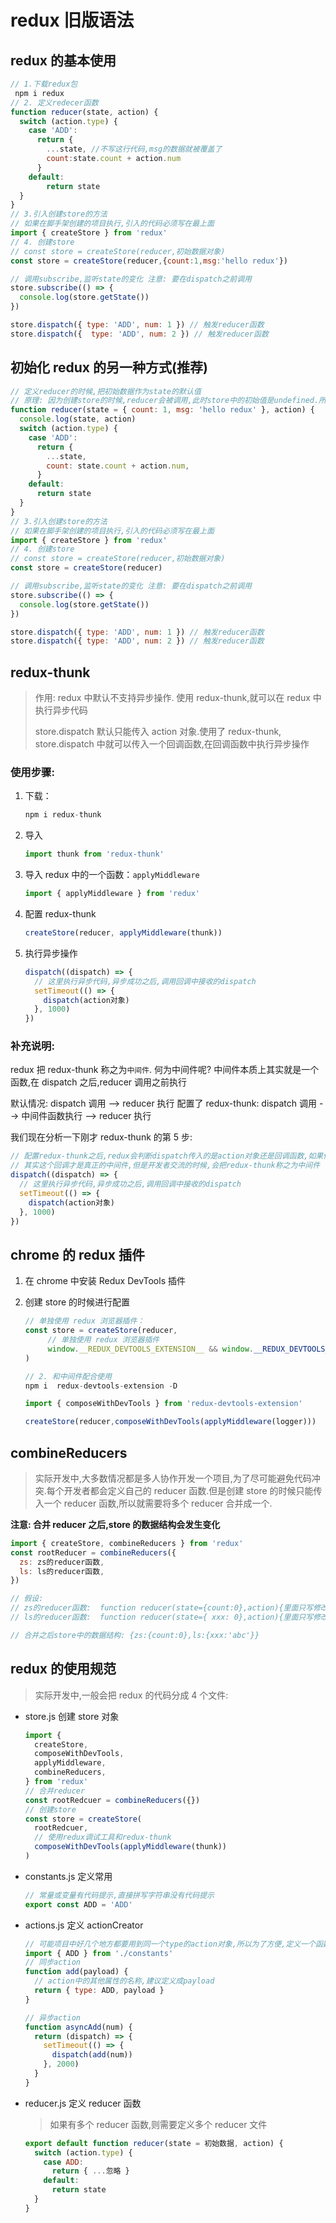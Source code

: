 # redux 旧版语法

## redux 的基本使用

```js
// 1.下载redux包
 npm i redux
// 2. 定义redecer函数
function reducer(state, action) {
  switch (action.type) {
    case 'ADD':
      return {
        ...state, //不写这行代码,msg的数据就被覆盖了
        count:state.count + action.num
      }
    default:
        return state
  }
}
// 3.引入创建store的方法
// 如果在脚手架创建的项目执行,引入的代码必须写在最上面
import { createStore } from 'redux'
// 4. 创建store
// const store = createStore(reducer,初始数据对象)
const store = createStore(reducer,{count:1,msg:'hello redux'})

// 调用subscribe,监听state的变化 注意: 要在dispatch之前调用
store.subscribe(() => {
  console.log(store.getState())
})

store.dispatch({ type: 'ADD', num: 1 }) // 触发reducer函数
store.dispatch({  type: 'ADD', num: 2 }) // 触发reducer函数

```

## 初始化 redux 的另一种方式(推荐)

```js
// 定义reducer的时候,把初始数据作为state的默认值
// 原理: 因为创建store的时候,reducer会被调用,此时store中的初始值是undefined.所以reducer接收到的state是undefined.那么默认值就生效了.最终走到default这里,将默认值的数据返回给store.从而完成初始化store数据的操作
function reducer(state = { count: 1, msg: 'hello redux' }, action) {
  console.log(state, action)
  switch (action.type) {
    case 'ADD':
      return {
        ...state,
        count: state.count + action.num,
      }
    default:
      return state
  }
}
// 3.引入创建store的方法
// 如果在脚手架创建的项目执行,引入的代码必须写在最上面
import { createStore } from 'redux'
// 4. 创建store
// const store = createStore(reducer,初始数据对象)
const store = createStore(reducer)

// 调用subscribe,监听state的变化 注意: 要在dispatch之前调用
store.subscribe(() => {
  console.log(store.getState())
})

store.dispatch({ type: 'ADD', num: 1 }) // 触发reducer函数
store.dispatch({ type: 'ADD', num: 2 }) // 触发reducer函数
```

## redux-thunk

> 作用: redux 中默认不支持异步操作. 使用 redux-thunk,就可以在 redux 中执行异步代码
>
> store.dispatch 默认只能传入 action 对象.使用了 redux-thunk, store.dispatch 中就可以传入一个回调函数,在回调函数中执行异步操作

### 使用步骤:

1. 下载：

   ```js
   npm i redux-thunk
   ```

2. 导入

   ```js
   import thunk from 'redux-thunk'
   ```

3. 导入 redux 中的一个函数：`applyMiddleware`

   ```js
   import { applyMiddleware } from 'redux'
   ```

4. 配置 redux-thunk

   ```js
   createStore(reducer, applyMiddleware(thunk))
   ```

5. 执行异步操作

   ```js
   dispatch((dispatch) => {
     // 这里执行异步代码,异步成功之后,调用回调中接收的dispatch
     setTimeout(() => {
       dispatch(action对象)
     }, 1000)
   })
   ```

### 补充说明:

redux 把 redux-thunk 称之为`中间件`.
何为中间件呢? 中间件本质上其实就是一个函数,在 dispatch 之后,reducer 调用之前执行

默认情况: dispatch 调用 --> reducer 执行
配置了 redux-thunk: dispatch 调用 --> 中间件函数执行 --> reducer 执行

我们现在分析一下刚才 redux-thunk 的第 5 步:

```js
// 配置redux-thunk之后,redux会判断dispatch传入的是action对象还是回调函数,如果传入action对象则直接触发reducer,如果传入回调,则执行回调.
// 其实这个回调才是真正的中间件,但是开发者交流的时候,会把redux-thunk称之为中间件
dispatch((dispatch) => {
  // 这里执行异步代码,异步成功之后,调用回调中接收的dispatch
  setTimeout(() => {
    dispatch(action对象)
  }, 1000)
})
```

## chrome 的 redux 插件

1. 在 chrome 中安装 Redux DevTools 插件
2. 创建 store 的时候进行配置

   ```js
   // 单独使用 redux 浏览器插件：
   const store = createStore(reducer,
        // 单独使用 redux 浏览器插件
        window.__REDUX_DEVTOOLS_EXTENSION__ && window.__REDUX_DEVTOOLS_EXTENSION__()
   )

   // 2. 和中间件配合使用
   npm i  redux-devtools-extension -D

   import { composeWithDevTools } from 'redux-devtools-extension'

   createStore(reducer,composeWithDevTools(applyMiddleware(logger)))
   ```

## combineReducers

> 实际开发中,大多数情况都是多人协作开发一个项目,为了尽可能避免代码冲突.每个开发者都会定义自己的 reducer 函数.但是创建 store 的时候只能传入一个 reducer 函数,所以就需要将多个 reducer 合并成一个.

**注意: 合并 reducer 之后,store 的数据结构会发生变化**

```js
import { createStore, combineReducers } from 'redux'
const rootReducer = combineReducers({
  zs: zs的reducer函数,
  ls: ls的reducer函数,
})

// 假设:
// zs的reducer函数:  function reducer(state={count:0},action){里面只写修改count的case和default}
// ls的reducer函数:  function reducer(state={ xxx: 0},action){里面只写修改xxx的case和default}

// 合并之后store中的数据结构: {zs:{count:0},ls:{xxx:'abc'}}
```

## redux 的使用规范

> 实际开发中,一般会把 redux 的代码分成 4 个文件:

- store.js 创建 store 对象

  ```js
  import {
    createStore,
    composeWithDevTools,
    applyMiddleware,
    combineReducers,
  } from 'redux'
  // 合并reducer
  const rootRedcuer = combineReducers({})
  // 创建store
  const store = createStore(
    rootRedcuer,
    // 使用redux调试工具和redux-thunk
    composeWithDevTools(applyMiddleware(thunk))
  )
  ```

- constants.js 定义常用

  ```js
  // 常量或变量有代码提示,直接拼写字符串没有代码提示
  export const ADD = 'ADD'
  ```

- actions.js 定义 actionCreator

  ```js
  // 可能项目中好几个地方都要用到同一个type的action对象,所以为了方便,定义一个函数,返回action对象. 这个函数被称为actionCreator
  import { ADD } from './constants'
  // 同步action
  function add(payload) {
    // action中的其他属性的名称,建议定义成payload
    return { type: ADD, payload }
  }

  // 异步action
  function asyncAdd(num) {
    return (dispatch) => {
      setTimeout(() => {
        dispatch(add(num))
      }, 2000)
    }
  }
  ```

- reducer.js 定义 reducer 函数

  > 如果有多个 reducer 函数,则需要定义多个 reducer 文件

  ```js
  export default function reducer(state = 初始数据, action) {
    switch (action.type) {
      case ADD:
        return { ...忽略 }
      default:
        return state
    }
  }
  ```

